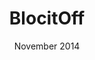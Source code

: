 ---
layout: default
modal-id: 4
date: November 2014
title: BlocitOff
img: blocitoff.png
client: Bloc
category: Productivity
app-url: https://blocitoff-jh.herokuapp.com
github: https://github.com/jenhaines/blocitoff-jh
description: Basic to do list. Both Rails and Angular!
---
